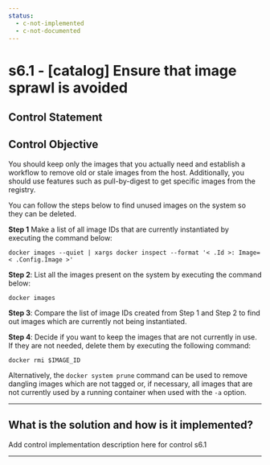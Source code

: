 ```yaml
---
status:
  - c-not-implemented
  - c-not-documented
---
```


# s6.1 - \[catalog\] Ensure that image sprawl is avoided

## Control Statement

## Control Objective

You should keep only the images that you actually need and establish a workflow to remove old or stale images from the host. Additionally, you should use features such as pull-by-digest to get specific images from the registry.

You can follow the steps below to find unused images on the system so they can be deleted.

**Step 1** Make a list of all image IDs that are currently instantiated by executing the command below:

~~~
docker images --quiet | xargs docker inspect --format '< .Id >: Image=< .Config.Image >'
~~~

**Step 2**: List all the images present on the system by executing the command below:

~~~
docker images
~~~

**Step 3**: Compare the list of image IDs created from Step 1 and Step 2 to find out images which are currently not being instantiated.

**Step 4**: Decide if you want to keep the images that are not currently in use. If they are not needed, delete them by executing the following command:

~~~
docker rmi $IMAGE_ID
~~~

Alternatively, the `docker system prune` command can be used to remove dangling images which are not tagged or, if necessary, all images that are not currently used by a running container when used with the `-a` option.

______________________________________________________________________

## What is the solution and how is it implemented?

Add control implementation description here for control s6.1

______________________________________________________________________
